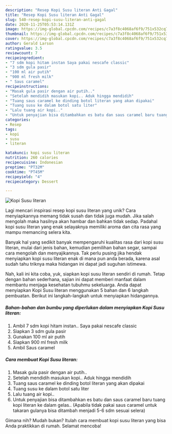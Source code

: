 ```yaml
---
description: "Resep Kopi Susu literan Anti Gagal"
title: "Resep Kopi Susu literan Anti Gagal"
slug: 540-resep-kopi-susu-literan-anti-gagal
date: 2020-11-25T05:53:14.131Z
image: https://img-global.cpcdn.com/recipes/c7a3f8c4068af6f9/751x532cq70/kopi-susu-literan-foto-resep-utama.jpg
thumbnail: https://img-global.cpcdn.com/recipes/c7a3f8c4068af6f9/751x532cq70/kopi-susu-literan-foto-resep-utama.jpg
cover: https://img-global.cpcdn.com/recipes/c7a3f8c4068af6f9/751x532cq70/kopi-susu-literan-foto-resep-utama.jpg
author: Gerald Larson
ratingvalue: 3.5
reviewcount: 7
recipeingredient:
- "7 sdm kopi hitam instan Saya pakai nescafe classic"
- "3 sdm gula pasir"
- "100 ml air putih"
- "900 ml fresh milk"
- " Saus caramel"
recipeinstructions:
- "Masak gula pasir dengan air putih.."
- "Setelah mendidih masukan kopi.. Aduk hingga mendidih"
- "Tuang saus caramel ke dinding botol literan yang akan dipakai"
- "Tuang susu ke dalam botol satu liter"
- "Lalu tuang air kopi.."
- "Untuk penyajian bisa ditambahkan es batu dan saus caramel baru tuang kopi literan ke dalam gelas.. (Apabila tidak pakai saus caramel untuk takaran gulanya bisa ditambah menjadi 5-6 sdm sesuai selera)"
categories:
- Resep
tags:
- kopi
- susu
- literan

katakunci: kopi susu literan 
nutrition: 260 calories
recipecuisine: Indonesian
preptime: "PT32M"
cooktime: "PT45M"
recipeyield: "4"
recipecategory: Dessert

---
```



![Kopi Susu literan](https://img-global.cpcdn.com/recipes/c7a3f8c4068af6f9/751x532cq70/kopi-susu-literan-foto-resep-utama.jpg)

Lagi mencari inspirasi resep kopi susu literan yang unik? Cara menyiapkannya memang tidak susah dan tidak juga mudah. Jika salah mengolah maka hasilnya akan hambar dan bahkan tidak sedap. Padahal kopi susu literan yang enak selayaknya memiliki aroma dan cita rasa yang mampu memancing selera kita.

Banyak hal yang sedikit banyak mempengaruhi kualitas rasa dari kopi susu literan, mulai dari jenis bahan, kemudian pemilihan bahan segar, sampai cara mengolah dan menyajikannya. Tak perlu pusing jika hendak menyiapkan kopi susu literan enak di mana pun anda berada, karena asal sudah tahu triknya maka hidangan ini dapat jadi suguhan istimewa.




Nah, kali ini kita coba, yuk, siapkan kopi susu literan sendiri di rumah. Tetap dengan bahan sederhana, sajian ini dapat memberi manfaat dalam membantu menjaga kesehatan tubuhmu sekeluarga. Anda dapat menyiapkan Kopi Susu literan menggunakan 5 bahan dan 6 langkah pembuatan. Berikut ini langkah-langkah untuk menyiapkan hidangannya.

<!--inarticleads1-->

##### Bahan-bahan dan bumbu yang diperlukan dalam menyiapkan Kopi Susu literan:

1. Ambil 7 sdm kopi hitam instan.. Saya pakai nescafe classic
1. Siapkan 3 sdm gula pasir
1. Gunakan 100 ml air putih
1. Siapkan 900 ml fresh milk
1. Ambil  Saus caramel




<!--inarticleads2-->

##### Cara membuat Kopi Susu literan:

1. Masak gula pasir dengan air putih..
1. Setelah mendidih masukan kopi.. Aduk hingga mendidih
1. Tuang saus caramel ke dinding botol literan yang akan dipakai
1. Tuang susu ke dalam botol satu liter
1. Lalu tuang air kopi..
1. Untuk penyajian bisa ditambahkan es batu dan saus caramel baru tuang kopi literan ke dalam gelas.. (Apabila tidak pakai saus caramel untuk takaran gulanya bisa ditambah menjadi 5-6 sdm sesuai selera)




Gimana nih? Mudah bukan? Itulah cara membuat kopi susu literan yang bisa Anda praktikkan di rumah. Selamat mencoba!
